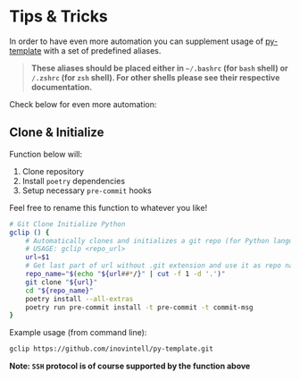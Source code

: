 # Tips & Tricks

In order to have even more automation you can supplement usage
of [py-template](https://github.com/inovintell/py-template) with
a set of predefined aliases.

> __These aliases should be placed either in `~/.bashrc`
(for `bash` shell) or `/.zshrc` (for `zsh` shell). For other
shells please see their respective documentation.__

Check below for even more automation:

## Clone & Initialize

Function below will:

1. Clone repository
2. Install `poetry` dependencies
3. Setup necessary `pre-commit` hooks

Feel free to rename this function to whatever you like!

```bash
# Git Clone Initialize Python
gclip () {
    # Automatically clones and initializes a git repo (for Python language)
    # USAGE: gclip <repo_url>
    url=$1
    # Get last part of url without .git extension and use it as repo name
    repo_name="$(echo "${url##*/}" | cut -f 1 -d '.')"
    git clone "${url}"
    cd "${repo_name}"
    poetry install --all-extras
    poetry run pre-commit install -t pre-commit -t commit-msg
}
```

Example usage (from command line):

```bash
gclip https://github.com/inovintell/py-template.git
```

__Note: `SSH` protocol is of course supported by the function above__
